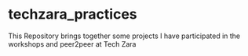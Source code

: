 # techzara_practices
This Repository brings together some projects I have participated in the workshops and peer2peer at Tech Zara
